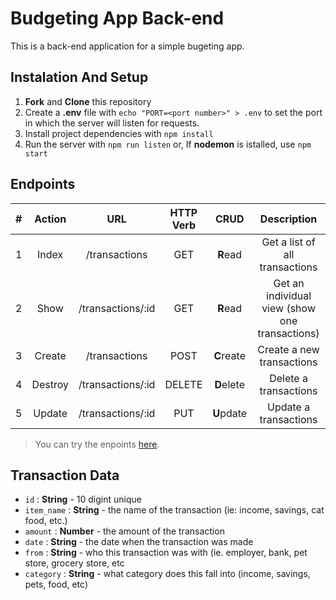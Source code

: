 # Budgeting App Back-end
This is a back-end application for a simple bugeting app.

## Instalation And Setup
1. **Fork** and **Clone** this repository
2. Create a **.env** file with `echo "PORT=<port number>" > .env` to set the port in which the server will listen for requests.
3. Install project dependencies with `npm install`
4. Run the server with `npm run listen` or, If **nodemon** is istalled, use `npm start`

## Endpoints
|  #  | Action  |        URL        | HTTP Verb |    CRUD    |                  Description                   |
| :-: | :-----: | :---------------: | :-------: | :--------: | :--------------------------------------------: |
|  1  |  Index  |   /transactions   |    GET    |  **R**ead  |   Get a list of all transactions    |
|  2  |  Show   | /transactions/:id |    GET    |  **R**ead  | Get an individual view (show one transactions) |
|  3  | Create  |   /transactions   |   POST    | **C**reate |           Create a new transactions            |
|  4  | Destroy | /transactions/:id |  DELETE   | **D**elete |             Delete a transactions              |
|  5  | Update  | /transactions/:id |    PUT    | **U**pdate |             Update a transactions              |

> You can try the enpoints [here](https://budgeting-app-back-end-wkhv.onrender.com).

## Transaction Data
- `id` : **String** - 10 digint unique 
- `item_name` : **String** - the name of the transaction (ie: income, savings, cat food, etc.)
- `amount` : **Number** - the amount of the transaction
- `date` : **String** - the date when the transaction was made
- `from` : **String** - who this transaction was with (ie. employer, bank, pet store, grocery store, etc
- `category` : **String** - what category does this fall into (income, savings, pets, food, etc)

